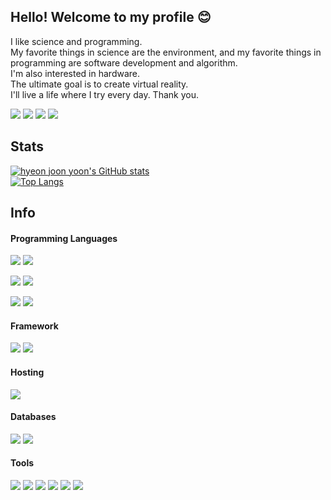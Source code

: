 ## Hello! Welcome to my profile :blush: 
I like science and programming. <br>
My favorite things in science are the environment, and my favorite things in programming are software development and algorithm. <br>
I'm also interested in hardware. <br>
The ultimate goal is to create virtual reality.<br>
I'll live a life where I try every day. Thank you.

<span><a href="https://www.notion.so/3795fde7f5b44d809105826b95c6c674"><img src="https://img.shields.io/badge/Notion-000000?style=flat-square&logo=Notion&logoColor=white"></a>
<a href="https://blog.naver.com/kkkths"><img src="https://img.shields.io/badge/Naver Blog-00A98F?style=flat-square&"></a>
<a href="https://hj1211qwer.tistory.com/"><img src="https://img.shields.io/badge/Tistory-1A1F71?style=flat-square&logo=Tistory&logoColor=white"></a></span>
<span><a href="https://www.instagram.com/yyeonjoon_/"><img src="https://img.shields.io/badge/Instagram-E4405F?style=flat-square&logo=Instagram&logoColor=white"></a>
  
## Stats
[![hyeon joon yoon's GitHub stats](https://github-readme-stats.vercel.app/api?username=pen1gu&theme=dracula)](https://github.com/pen1gu/)
<br>
[![Top Langs](https://github-readme-stats.vercel.app/api/top-langs/?username=pen1gu&layout=compact&theme=dracula)](https://github.com/pen1gu/)
&nbsp;
## Info

#### Programming Languages

<span><img src="https://img.shields.io/badge/Java-DA1F26?style=flat-square&logo=Java&logoColor=white">
  <img src="https://img.shields.io/badge/Python-3776AB?style=flat-square&logo=Python&logoColor=white">
</span>
<span>
 
<img src="https://img.shields.io/badge/C Sharp-4F0599?style=flat-square&logo=CSharp&logoColor=white"></span>
<span>
<img src="https://img.shields.io/badge/Android-3ddc84?style=flat-square&logo=Android&logoColor=black"></span>

<span><img src="https://img.shields.io/badge/C-A8b9CC?style=flat-square&logo=C&logoColor=black">
<img src="https://img.shields.io/badge/Javascript-F7DF1E?style=flat-square&logo=Javascript&logoColor=white"></span>

#### Framework

<span><img src="https://img.shields.io/badge/Flask-000000?style=flat-square&logo=Flask&logoColor=white"></span>
<span><img src="https://img.shields.io/badge/Spring Boot-6DB33F?style=flat-square&logo=&logoColor=white"></span>

#### Hosting 
<span><img src="https://img.shields.io/badge/Apache-D22128?style=flat-square&logo=Apache&logoColor=white"></span>


#### Databases

<span><img src="https://img.shields.io/badge/MySQL-4479A1?style=flat-square&logo=MySQL&logoColor=white">
  <img src="https://img.shields.io/badge/SQLite-003B57?style=flat-square&logo=SQLite&logoColor=white">
</span>

#### Tools
<span>
<img src="https://img.shields.io/badge/PyCharm-000000?style=flat-square&logo=PyCharm&logoColor=white">  
<img src="https://img.shields.io/badge/Visual Studio-5C2D91?style=flat-square&logo=VisualStudio&logoColor=white">
<img src="https://img.shields.io/badge/Eclipse IDE-2C2255?style=flat-square&logo=EclipseIDE&logoColor=white">
  <img src="https://img.shields.io/badge/IntelliJ IDEA-000000?style=flat-square&logo=IntelliJIDEA&logoColor=white">
<img src="https://img.shields.io/badge/Android Studio-3ddc84?style=flat-square&logo=AndroidStudio&logoColor=black">
<img src="https://img.shields.io/badge/Microsoft Excel-217346?style=flat-square&logo=MicrosoftExcel&logoColor=white">
</span>


